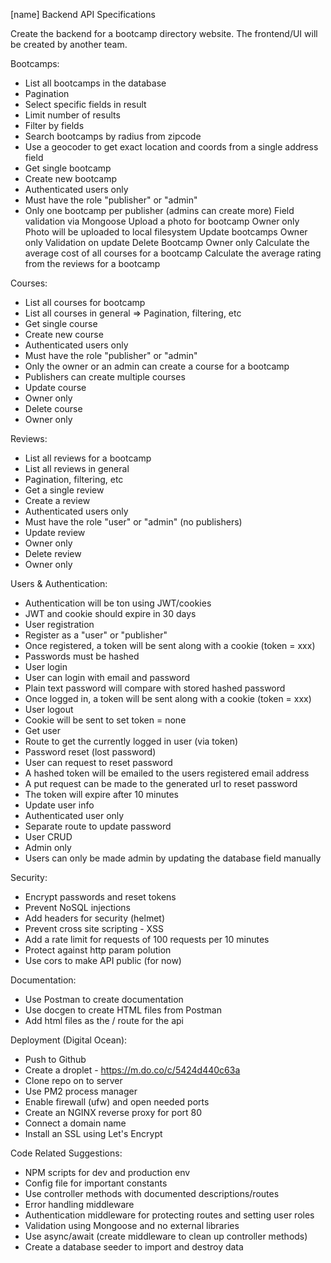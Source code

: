 [name] Backend API Specifications

Create the backend for a bootcamp directory website. The frontend/UI will be created by another team.

Bootcamps:
- List all bootcamps in the database
- Pagination
- Select specific fields in result
- Limit number of results
- Filter by fields
- Search bootcamps by radius from zipcode
- Use a geocoder to get exact location and coords from a single address field
- Get single bootcamp
- Create new bootcamp
- Authenticated users only
- Must have the role "publisher" or "admin"
- Only one bootcamp per publisher (admins can create more)
Field validation via Mongoose
Upload a photo for bootcamp
Owner only
Photo will be uploaded to local filesystem
Update bootcamps
Owner only
Validation on update
Delete Bootcamp
Owner only
Calculate the average cost of all courses for a bootcamp
Calculate the average rating from the reviews for a bootcamp

Courses:
- List all courses for bootcamp
- List all courses in general =>
Pagination, filtering, etc
- Get single course
- Create new course
- Authenticated users only
- Must have the role "publisher" or "admin"
- Only the owner or an admin can create a course for a bootcamp
- Publishers can create multiple courses
- Update course
- Owner only
- Delete course
- Owner only

Reviews: 
- List all reviews for a bootcamp
- List all reviews in general
- Pagination, filtering, etc
- Get a single review
- Create a review
- Authenticated users only
- Must have the role "user" or "admin" (no publishers)
- Update review
- Owner only
- Delete review
- Owner only

Users & Authentication:
- Authentication will be ton using JWT/cookies
- JWT and cookie should expire in 30 days
- User registration
- Register as a "user" or "publisher"
- Once registered, a token will be sent along with a cookie (token = xxx)
- Passwords must be hashed
- User login
- User can login with email and password
- Plain text password will compare with stored hashed password
- Once logged in, a token will be sent along with a cookie (token = xxx)
- User logout
- Cookie will be sent to set token = none
- Get user
- Route to get the currently logged in user (via token)
- Password reset (lost password)
- User can request to reset password
- A hashed token will be emailed to the users registered email address
- A put request can be made to the generated url to reset password
- The token will expire after 10 minutes
- Update user info
- Authenticated user only
- Separate route to update password
- User CRUD
- Admin only
- Users can only be made admin by updating the database field manually

Security:
- Encrypt passwords and reset tokens
- Prevent NoSQL injections
- Add headers for security (helmet)
- Prevent cross site scripting - XSS
- Add a rate limit for requests of 100 requests per 10 minutes
- Protect against http param polution
- Use cors to make API public (for now)

Documentation:
- Use Postman to create documentation
- Use docgen to create HTML files from Postman
- Add html files as the / route for the api

Deployment (Digital Ocean):
- Push to Github
- Create a droplet - https://m.do.co/c/5424d440c63a
- Clone repo on to server
- Use PM2 process manager
- Enable firewall (ufw) and open needed ports
- Create an NGINX reverse proxy for port 80
- Connect a domain name
- Install an SSL using Let's Encrypt

Code Related Suggestions:
- NPM scripts for dev and production env
- Config file for important constants
- Use controller methods with documented descriptions/routes
- Error handling middleware
- Authentication middleware for protecting routes and setting user roles
- Validation using Mongoose and no external libraries
- Use async/await (create middleware to clean up controller methods)
- Create a database seeder to import and destroy data